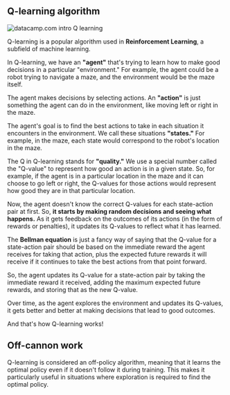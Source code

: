 ## Q-learning algorithm

<img src="https://res.cloudinary.com/dyd911kmh/image/upload/v1666973295/Q_Learning_Process_134331efc1.png" alt="datacamp.com intro Q learning">

<!--https://www.datacamp.com/tutorial/introduction-q-learning-beginner-tutorial-->

Q-learning is a popular algorithm used in **Reinforcement Learning**, a subfield of machine learning.

In Q-learning, we have an **"agent"** that's trying to learn how to make good decisions in a particular "environment."  For example, the agent could be a robot trying to navigate a maze, and the environment would be the maze itself.

The agent makes decisions by selecting actions. An **"action"** is just something the agent can do in the environment, like moving left or right in the maze.

The agent's goal is to find the best actions to take in each situation it encounters in the environment. We call these situations **"states."** For example, in the maze, each state would correspond to the robot's location in the maze.

The Q in Q-learning stands for **"quality."** We use a special number called the "Q-value" to represent how good an action is in a given state. So, for example, if the agent is in a particular location in the maze and it can choose to go left or right, the Q-values for those actions would represent how good they are in that particular location.

Now, the agent doesn't know the correct Q-values for each state-action pair at first. So, **it starts by making random decisions and seeing what happens.** As it gets feedback on the outcomes of its actions (in the form of rewards or penalties), it updates its Q-values to reflect what it has learned.

The **Bellman equation** is just a fancy way of saying that the Q-value for a state-action pair should be based on the immediate reward the agent receives for taking that action, plus the expected future rewards it will receive if it continues to take the best actions from that point forward.

So, the agent updates its Q-value for a state-action pair by taking the immediate reward it received, adding the maximum expected future rewards, and storing that as the new Q-value.

Over time, as the agent explores the environment and updates its Q-values, it gets better and better at making decisions that lead to good outcomes.

And that's how Q-learning works!

## Off-cannon work

Q-learning is considered an off-policy algorithm, meaning that it learns the optimal policy even if it doesn't follow it during training. This makes it particularly useful in situations where exploration is required to find the optimal policy.

<br>
